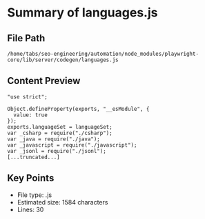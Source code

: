 # Summary of languages.js
  
## File Path
`/home/tabs/seo-engineering/automation/node_modules/playwright-core/lib/server/codegen/languages.js`

## Content Preview
```
"use strict";

Object.defineProperty(exports, "__esModule", {
  value: true
});
exports.languageSet = languageSet;
var _csharp = require("./csharp");
var _java = require("./java");
var _javascript = require("./javascript");
var _jsonl = require("./jsonl");
[...truncated...]
```

## Key Points
- File type: .js
- Estimated size: 1584 characters
- Lines: 30
